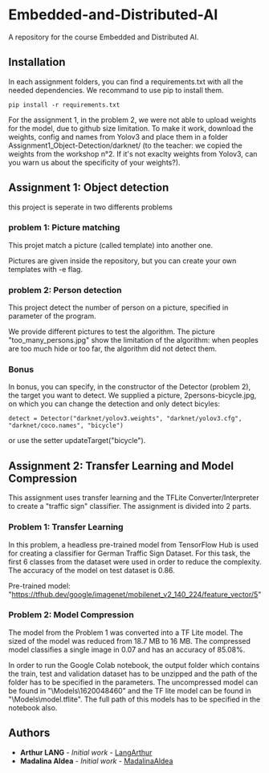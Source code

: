 # Embedded-and-Distributed-AI
A repository for the course Embedded and Distributed AI.

## Installation

In each assignment folders, you can find a requirements.txt with all the needed dependencies. We recommand to use pip to install them.

```
pip install -r requirements.txt
```

For the assignment 1, in the problem 2, we were not able to upload weights for the model, due to github size limitation. To make it work, download the weights, config and names from Yolov3 and place them in a folder Assignment1_Object-Detection/darknet/ (to the teacher: we copied the weights from the workshop n°2. If it's not exaclty weights from Yolov3, can you warn us about the specificity of your weights?).

## Assignment 1: Object detection

this project is seperate in two differents problems

### problem 1: Picture matching

This projet match a picture (called template) into another one.

Pictures are given inside the repository, but you can create your own templates with -e flag.

### problem 2: Person detection

This project detect the number of person on a picture, specified in parameter of the program.

We provide different pictures to test the algorithm. The picture "too_many_persons.jpg" show the limitation of the algorithm: when peoples are too much hide or too far, the algorithm did not detect them.

### Bonus

In bonus, you can specify, in the constructor of the Detector (problem 2), the target you want to detect. We supplied a picture, 2persons-bicycle.jpg, on which you can change the detection and only detect bicyles:
```
detect = Detector("darknet/yolov3.weights", "darknet/yolov3.cfg", "darknet/coco.names", "bicycle")
```

or use the setter updateTarget("bicycle").

## Assignment 2: Transfer Learning and Model Compression

This assignment uses transfer learning and the TFLite Converter/Interpreter to create a "traffic sign" classifier. The assignment is divided into 2 parts.

### Problem 1: Transfer Learning

In this problem, a headless pre-trained model from TensorFlow Hub is used for creating a classifier for German Traffic Sign Dataset. For this task, the first 6 classes from the dataset were used in order to reduce the complexity. The accuracy of the model on test dataset is 0.86.

Pre-trained model: "https://tfhub.dev/google/imagenet/mobilenet_v2_140_224/feature_vector/5"

### Problem 2: Model Compression

The model from the Problem 1 was converted into a TF Lite model. The sized of the model was reduced from 18.7 MB to 16 MB. The compressed model classifies a single image in 0.07 and has an accuracy of 85.08%.


In order to run the Google Colab notebook, the output folder which contains the train, test and validation dataset has to be unzipped and the path of the folder has to be specified in the parameters. The uncompressed model can be found in  "\Models\1620048460" and the TF lite model can be found in "\Models\model.tflite". The full path of this models has to be specified in the notebook also.



## Authors

* **Arthur LANG** - *Initial work* - [LangArthur](https://github.com/LangArthur)
* **Madalina Aldea** - *Initial work* - [MadalinaAldea](https://github.com/MadalinaAldea)
